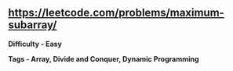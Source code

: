 ## https://leetcode.com/problems/maximum-subarray/

**Difficulty - Easy**

**Tags - Array, Divide and Conquer, Dynamic Programming**
